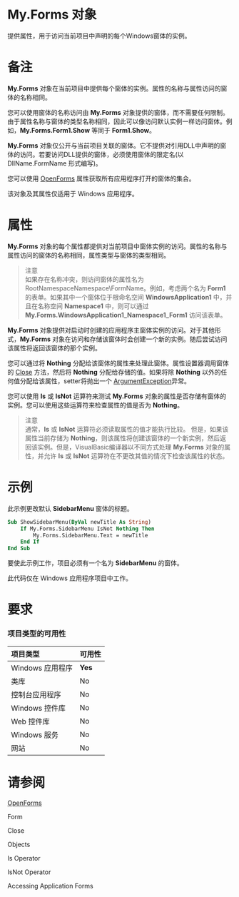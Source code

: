 # My.Forms 对象
提供属性，用于访问当前项目中声明的每个Windows窗体的实例。


# 备注
**My.Forms** 对象在当前项目中提供每个窗体的实例。属性的名称与属性访问的窗体的名称相同。

您可以使用窗体的名称访问由 **My.Forms** 对象提供的窗体，而不需要任何限制。由于属性名称与窗体的类型名称相同，因此可以像访问默认实例一样访问窗体。例如，**My.Forms.Form1.Show** 等同于 **Form1.Show**。

**My.Forms** 对象仅公开与当前项目关联的窗体。它不提供对引用DLL中声明的窗体的访问。若要访问DLL提供的窗体，必须使用窗体的限定名(以 DllName.FormName 形式编写)。

您可以使用 <a href='https://docs.microsoft.com/en-us/dotnet/api/microsoft.visualbasic.applicationservices.windowsformsapplicationbase.openforms'>OpenForms</a> 属性获取所有应用程序打开的窗体的集合。

该对象及其属性仅适用于 Windows 应用程序。


# 属性
**My.Forms** 对象的每个属性都提供对当前项目中窗体实例的访问。属性的名称与属性访问的窗体的名称相同，属性类型与窗体的类型相同。

>注意<br>
>如果存在名称冲突，则访问窗体的属性名为RootNamespaceNamespace\FormName。例如，考虑两个名为 **Form1** 的表单。如果其中一个窗体位于根命名空间 **WindowsApplication1** 中，并且在名称空间 **Namespace1** 中，则可以通过 **My.Forms.WindowsApplication1_Namespace1_Form1** 访问该表单。 

**My.Forms** 对象提供对启动时创建的应用程序主窗体实例的访问。对于其他形式，**My.Forms** 对象在访问和存储该窗体时会创建一个新的实例。随后尝试访问该属性将返回该窗体的那个实例。

您可以通过将 **Nothing** 分配给该窗体的属性来处理此窗体。属性设置器调用窗体的 <a href='https://docs.microsoft.com/en-us/dotnet/api/system.windows.forms.form.close'>Close</a> 方法，然后将 **Nothing** 分配给存储的值。如果将除  **Nothing** 以外的任何值分配给该属性，setter将抛出一个 <a href='#'>ArgumentException</a>异常。
	
您可以使用 **Is** 或 **IsNot** 运算符来测试 **My.Forms** 对象的属性是否存储有窗体的实例。您可以使用这些运算符来检查属性的值是否为 **Nothing**。

>注意<br>
>通常，**Is** 或 **IsNot** 运算符必须读取属性的值才能执行比较。 但是，如果该属性当前存储为 **Nothing**，则该属性将创建该窗体的一个新实例，然后返回该实例。但是，VisualBasic编译器以不同方式处理 **My.Forms** 对象的属性，并允许 **Is** 或 **IsNot** 运算符在不更改其值的情况下检查该属性的状态。


# 示例
此示例更改默认 **SidebarMenu** 窗体的标题。

```vb
Sub ShowSidebarMenu(ByVal newTitle As String)
    If My.Forms.SidebarMenu IsNot Nothing Then
        My.Forms.SidebarMenu.Text = newTitle
    End If
End Sub
```

要使此示例工作，项目必须有一个名为 **SidebarMenu** 的窗体。

此代码仅在 Windows 应用程序项目中工作。


# 要求
### 项目类型的可用性
| 项目类型        | 可用性          |
|:-------------|:------------------|
| Windows 应用程序           | **Yes** |
| 类库 | No   |
| 控制台应用程序           | No      |
| Windows 控件库           | No |
| Web 控件库           | No |
| Windows 服务           | No |
| 网站           | No |


# 请参阅

<a href='https://docs.microsoft.com/en-us/dotnet/api/microsoft.visualbasic.applicationservices.windowsformsapplicationbase.openforms'>OpenForms</a>

Form

Close

Objects

Is Operator

IsNot Operator

Accessing Application Forms